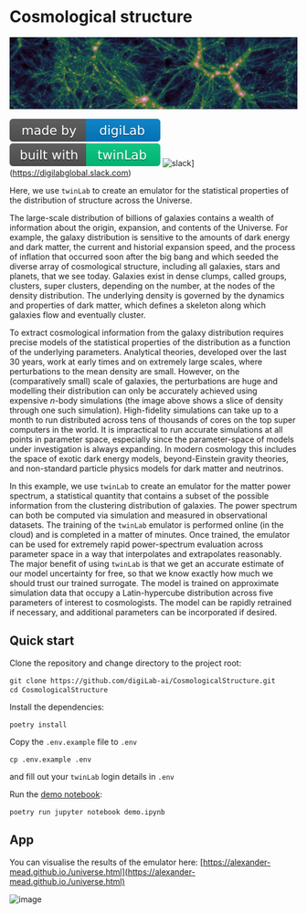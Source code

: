 # Cosmological structure

<!-- <p align="center">
    <img src="./resources/images/density.png" width="800" height="200" />
</p> -->
![image](./resources/images/density.png)

![digiLab](./resources/images/digiLab_badge.svg)
![twinLab](./resources/images/twinLab_badge.svg)
![slack](https://img.shields.io/badge/slack-@digilabglobal-purple.svg?logo=slack)](https://digilabglobal.slack.com)

Here, we use `twinLab` to create an emulator for the statistical properties of the distribution of structure across the Universe.

The large-scale distribution of billions of galaxies contains a wealth of information about the origin, expansion, and contents of the Universe. For example, the galaxy distribution is sensitive to the amounts of dark energy and dark matter, the current and historial expansion speed, and the process of inflation that occurred soon after the big bang and which seeded the diverse array of cosmological structure, including all galaxies, stars and planets, that we see today. Galaxies exist in dense clumps, called groups, clusters, super clusters, depending on the number, at the nodes of the density distribution. The underlying density is governed by the dynamics and properties of dark matter, which defines a skeleton along which galaxies flow and eventually cluster.

To extract cosmological information from the galaxy distribution requires precise models of the statistical properties of the distribution as a function of the underlying parameters. Analytical theories, developed over the last 30 years, work at early times and on extremely large scales, where perturbations to the mean density are small. However, on the (comparatively small) scale of galaxies, the perturbations are huge and modelling their distribution can only be accurately achieved using expensive $n$-body simulations (the image above shows a slice of density through one such simulation). High-fidelity simulations can take up to a month to run distributed across tens of thousands of cores on the top super computers in the world. It is impractical to run accurate simulations at all points in parameter space, especially since the parameter-space of models under investigation is always expanding. In modern cosmology this includes the space of exotic dark energy models, beyond-Einstein gravity theories, and non-standard particle physics models for dark matter and neutrinos.

In this example, we use `twinLab` to create an emulator for the matter power spectrum, a statistical quantity that contains a subset of the possible information from the clustering distribution of galaxies. The power spectrum can both be computed via simulation and measured in observational datasets. The training of the `twinLab` emulator is performed online (in the cloud) and is completed in a matter of minutes. Once trained, the emulator can be used for extremely rapid power-spectrum evaluation across parameter space in a way that interpolates and extrapolates reasonably. The major benefit of using `twinLab` is that we get an accurate estimate of our model uncertainty for free, so that we know exactly how much we should trust our trained surrogate. The model is trained on approximate simulation data that occupy a Latin-hypercube distribution across five parameters of interest to cosmologists. The model can be rapidly retrained if necessary, and additional parameters can be incorporated if desired.

## Quick start

Clone the repository and change directory to the project root:
```shell
git clone https://github.com/digiLab-ai/CosmologicalStructure.git
cd CosmologicalStructure
```

Install the dependencies:
```shell
poetry install
```

Copy the `.env.example` file to `.env` 
```shell
cp .env.example .env
```
and fill out your `twinLab` login details in `.env`

Run the [demo notebook](./demo.ipynb):
```shell
poetry run jupyter notebook demo.ipynb
```
## App

You can visualise the results of the emulator here: [https://alexander-mead.github.io./universe.html](https://alexander-mead.github.io./universe.html)

![image](https://github.com/digiLab-ai/CosmologicalStructure/assets/9140961/71fed753-8a2a-43a9-9642-839557517c05)
